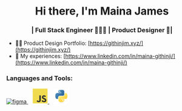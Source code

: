 <h1 align="center">Hi there, I'm Maina James</h1>
<h3 align="center">| Full Stack Engineer 👩🏿‍💻 | Product Designer 🎨|</h3>

- 👨‍💻 Product Design Portfolio:  [https://githinjim.xyz/](https://githinjim.xyz/)
- 📄 My experiences: [https://www.linkedin.com/in/maina-githinji/](https://www.linkedin.com/in/maina-githinji/)

<h3 align="left">Languages and Tools:</h3>
<p align="left"> <a href="https://www.figma.com/" target="_blank" rel="noreferrer"> <img src="https://www.vectorlogo.zone/logos/figma/figma-icon.svg" alt="figma" width="40" height="40"/> </a> &nbsp;&nbsp;&shy; <a href="https://developer.mozilla.org/en-US/docs/Web/JavaScript" target="_blank" rel="noreferrer"> <img src="https://raw.githubusercontent.com/devicons/devicon/master/icons/javascript/javascript-original.svg" alt="javascript" width="40" height="40"/> </a> &nbsp;&nbsp;&shy; <a href="https://www.python.org" target="_blank" rel="noreferrer"> <img src="https://raw.githubusercontent.com/devicons/devicon/master/icons/python/python-original.svg" alt="python" width="40" height="40"/> </a> </p>
